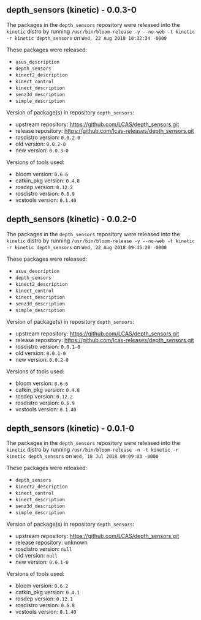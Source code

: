## depth_sensors (kinetic) - 0.0.3-0

The packages in the `depth_sensors` repository were released into the `kinetic` distro by running `/usr/bin/bloom-release -y --no-web -t kinetic -r kinetic depth_sensors` on `Wed, 22 Aug 2018 10:32:34 -0000`

These packages were released:
- `asus_description`
- `depth_sensors`
- `kinect2_description`
- `kinect_control`
- `kinect_description`
- `senz3d_description`
- `simple_description`

Version of package(s) in repository `depth_sensors`:

- upstream repository: https://github.com/LCAS/depth_sensors.git
- release repository: https://github.com/lcas-releases/depth_sensors.git
- rosdistro version: `0.0.2-0`
- old version: `0.0.2-0`
- new version: `0.0.3-0`

Versions of tools used:

- bloom version: `0.6.6`
- catkin_pkg version: `0.4.8`
- rosdep version: `0.12.2`
- rosdistro version: `0.6.9`
- vcstools version: `0.1.40`


## depth_sensors (kinetic) - 0.0.2-0

The packages in the `depth_sensors` repository were released into the `kinetic` distro by running `/usr/bin/bloom-release -y --no-web -t kinetic -r kinetic depth_sensors` on `Wed, 22 Aug 2018 09:45:20 -0000`

These packages were released:
- `asus_description`
- `depth_sensors`
- `kinect2_description`
- `kinect_control`
- `kinect_description`
- `senz3d_description`
- `simple_description`

Version of package(s) in repository `depth_sensors`:

- upstream repository: https://github.com/LCAS/depth_sensors.git
- release repository: https://github.com/lcas-releases/depth_sensors.git
- rosdistro version: `0.0.1-0`
- old version: `0.0.1-0`
- new version: `0.0.2-0`

Versions of tools used:

- bloom version: `0.6.6`
- catkin_pkg version: `0.4.8`
- rosdep version: `0.12.2`
- rosdistro version: `0.6.9`
- vcstools version: `0.1.40`


## depth_sensors (kinetic) - 0.0.1-0

The packages in the `depth_sensors` repository were released into the `kinetic` distro by running `/usr/bin/bloom-release -n -t kinetic -r kinetic depth_sensors` on `Wed, 18 Jul 2018 09:09:03 -0000`

These packages were released:
- `depth_sensors`
- `kinect2_description`
- `kinect_control`
- `kinect_description`
- `senz3d_description`
- `simple_description`

Version of package(s) in repository `depth_sensors`:

- upstream repository: https://github.com/LCAS/depth_sensors.git
- release repository: unknown
- rosdistro version: `null`
- old version: `null`
- new version: `0.0.1-0`

Versions of tools used:

- bloom version: `0.6.2`
- catkin_pkg version: `0.4.1`
- rosdep version: `0.12.1`
- rosdistro version: `0.6.8`
- vcstools version: `0.1.40`


